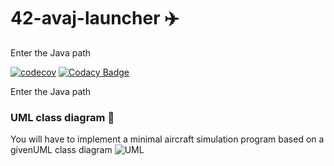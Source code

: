 # 42-avaj-launcher :airplane:

Enter the Java path

[![codecov](https://codecov.io/gh/alngo/42-avaj-launcher/branch/master/graph/badge.svg)](https://codecov.io/gh/alngo/42-avaj-launcher)
[![Codacy Badge](https://api.codacy.com/project/badge/Grade/21062f0c06d848158bf7a0a335b886dc)](https://app.codacy.com/manual/alngo/42-avaj?utm_source=github.com&utm_medium=referral&utm_content=alngo/42-avaj&utm_campaign=Badge_Grade_Dashboard)

Enter the Java path

### UML class diagram :triangular_ruler:

You will have to implement a minimal aircraft simulation program based on a givenUML class diagram
![UML](https://github.com/alngo/42-avaj/blob/master/public/avaj_uml.png)
